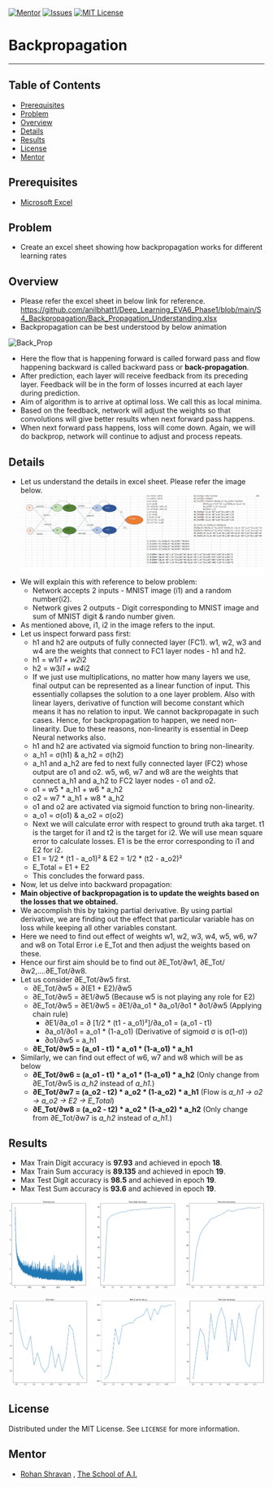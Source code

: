 <!-- PROJECT SHIELDS -->
<!--
*** I'm using markdown "reference style" links for readability.
*** Reference links are enclosed in brackets [ ] instead of parentheses ( ).
*** See the bottom of this document for the declaration of the reference variables
*** for contributors-url, forks-url, etc. This is an optional, concise syntax you may use.
*** https://www.markdownguide.org/basic-syntax/#reference-style-links
-->
[![Mentor][mentor-shield]][mentor-url]
[![Issues][issues-shield]][issues-url]
[![MIT License][license-shield]][license-url]

# Backpropagation
________

<!-- TABLE OF CONTENTS -->
## Table of Contents

* [Prerequisites](#prerequisites)
* [Problem](#Problem)
* [Overview](#Overview)
* [Details](#Details)
* [Results](#Results)
* [License](#license)
* [Mentor](#mentor)

## Prerequisites

* [Microsoft Excel](https://www.microsoft.com/en-in/microsoft-365/excel) 

<!-- Problem -->
## Problem
- Create an excel sheet showing how backpropagation works for different learning rates

<!-- Overview -->
## Overview
- Please refer the excel sheet in below link for reference. 
https://github.com/anilbhatt1/Deep_Learning_EVA6_Phase1/blob/main/S4_Backpropagation/Back_Propagation_Understanding.xlsx
- Backpropagation can be best understood by below animation

![Back_Prop](https://github.com/anilbhatt1/Deep_Learning_EVA6_Phase1/blob/main/S4_Backpropagation/Neural%20Network_Back_Forth_Compressed.gif) 

- Here the flow that is happening forward is called forward pass and flow happening backward is called backward pass or **back-propagation**.
- After prediction, each layer will receive feedback from its preceding layer. Feedback will be in the form of losses incurred at each layer during prediction.
- Aim of algorithm is to arrive at optimal loss. We call this as local minima.
- Based on the feedback, network will adjust the weights so that convolutions will give better results when next forward pass happens.
- When next forward pass happens, loss will come down. Again, we will do backprop, network will continue to adjust and process repeats.

<!-- Details -->
## Details
- Let us understand the details in excel sheet. Please refer the image below.
![Flow](https://github.com/anilbhatt1/Deep_Learning_EVA6_Phase1/blob/main/S4_Backpropagation/Excel_Snapshot.jpg)
- We will explain this with reference to below problem:
  - Network accepts 2 inputs - MNIST image (i1) and a random number(i2).
  - Network gives 2 outputs - Digit corresponding to MNIST image and sum of MNIST digit & rando number given. 
- As mentioned above, i1, i2 in the image refers to the input. 
- Let us inspect forward pass first:
  - h1 and h2 are outputs of fully connected layer (FC1). w1, w2, w3 and w4 are the weights that connect to FC1 layer nodes - h1 and h2.
  - h1 = w1*i1 + w2*i2
  - h2 = w3*i1 + w4*i2
  - If we just use multiplications, no matter how many layers we use, final output can be represented as a linear function of input. This essentially collapses the solution to a one layer problem. Also with linear layers, derivative of function will become constant which means it has no relation to input. We cannot backpropagate in such cases. Hence, for backpropagation to happen, we need non-linearity. Due to these reasons, non-linearity is essential in Deep Neural networks also.
  - h1 and h2 are activated via sigmoid function to bring non-linearity. 
  - a_h1 = σ(h1) & a_h2 = σ(h2)
  - a_h1 and a_h2 are fed to next fully connected layer (FC2) whose output are o1 and o2. w5, w6, w7 and w8 are the weights that connect a_h1 and a_h2 to FC2 layer nodes - o1 and o2.
  - o1 = w5 * a_h1 + w6 * a_h2
  - o2 = w7 * a_h1 + w8 * a_h2
  - o1 and o2 are activated via sigmoid function to bring non-linearity.
  - a_o1 = σ(o1) & a_o2 = σ(o2)
  - Next we will calculate error with respect to ground truth aka target. t1 is the target for i1 and t2 is the target for i2. We will use mean square error to calculate losses. E1 is be the error corresponding to i1 and E2 for i2.
  - E1 = 1/2 * (t1 - a_o1)² & E2 = 1/2 * (t2 - a_o2)²
  - E_Total = E1 + E2
  - This concludes the forward pass.
 - Now, let us delve into backward propagation:
  - **Main objective of backpropagation is to update the weights based on the losses that we obtained.**
  - We accomplish this by taking partial derivative. By using partial derivative, we are finding out the effect that particular variable has on loss while keeping all other variables constant.
  - Here we need to find out effect of weights w1, w2, w3, w4, w5, w6, w7 and w8 on Total Error i.e E_Tot and then adjust the weights based on these.
  - Hence our first aim should be to find out ∂E_Tot/∂w1, ∂E_Tot/∂w2,....∂E_Tot/∂w8.
  - Let us consider ∂E_Tot/∂w5 first. 
    - ∂E_Tot/∂w5 = ∂(E1 + E2)/∂w5
    - ∂E_Tot/∂w5 = ∂E1/∂w5 (Because w5 is not playing any role for E2)
    - ∂E_Tot/∂w5 = ∂E1/∂w5 = ∂E1/∂a_o1 * ∂a_o1/∂o1 * ∂o1/∂w5 (Applying chain rule)
      -  ∂E1/∂a_o1 = ∂ [1/2 * (t1 - a_o1)²]/∂a_o1 = (a_o1 - t1)
      -  ∂a_o1/∂o1  = a_o1 * (1-a_o1)  (Derivative of sigmoid σ is σ(1-σ))
      -  ∂o1/∂w5 = a_h1
    - **∂E_Tot/∂w5 = (a_o1 - t1) * a_o1 * (1-a_o1) * a_h1**
  - Similarly, we can find out effect of w6, w7 and w8 which will be as below
    - **∂E_Tot/∂w6 =  (a_o1 - t1) * a_o1 * (1-a_o1) * a_h2** (Only change from ∂E_Tot/∂w5 is *a_h2* instead of *a_h1.*)
    - **∂E_Tot/∂w7 =  (a_o2 - t2) * a_o2 * (1-a_o2) * a_h1** (Flow is *a_h1 -> o2 -> a_o2 -> E2 -> E_Total*)
    - **∂E_Tot/∂w8 =  (a_o2 - t2) * a_o2 * (1-a_o2) * a_h2** (Only change from ∂E_Tot/∂w7 is *a_h2* instead of *a_h1.*)

<!-- Results -->
## Results
- Max Train Digit accuracy is **97.93** and achieved in epoch **18**.
- Max Train Sum accuracy is **89.135** and achieved in epoch **19**.
- Max Test Digit accuracy is **98.5** and achieved in epoch **19**.
- Max Test Sum accuracy is **93.6** and achieved in epoch **19**.

![Training_Plot](https://github.com/anilbhatt1/Deep_Learning_EVA6_Phase1/blob/main/S3_MNIST_Sum_of_Digits/Training_Plot.png)

![Testing_Plot](https://github.com/anilbhatt1/Deep_Learning_EVA6_Phase1/blob/main/S3_MNIST_Sum_of_Digits/Testing_Plot.png)

<!-- LICENSE -->
## License

Distributed under the MIT License. See `LICENSE` for more information.

<!-- MENTOR -->
## Mentor

* [Rohan Shravan](https://www.linkedin.com/in/rohanshravan/) , [The School of A.I.](https://theschoolof.ai/)

<!-- MARKDOWN LINKS & IMAGES -->
<!-- https://www.markdownguide.org/basic-syntax/#reference-style-links -->
[mentor-shield]: https://img.shields.io/badge/Mentor-mentor-yellowgreen
[mentor-url]: https://www.linkedin.com/in/rohanshravan/
[forks-shield]: https://img.shields.io/github/forks/othneildrew/Best-README-Template.svg?style=flat-square
[forks-url]: https://github.com/othneildrew/Best-README-Template/network/members
[stars-shield]: https://img.shields.io/github/stars/othneildrew/Best-README-Template.svg?style=flat-square
[stars-url]: https://github.com/othneildrew/Best-README-Template/stargazers
[issues-shield]: https://img.shields.io/github/issues/othneildrew/Best-README-Template.svg?style=flat-square
[issues-url]: https://github.com/othneildrew/Best-README-Template/issues
[license-shield]: https://img.shields.io/github/license/othneildrew/Best-README-Template.svg?style=flat-square
[license-url]: https://github.com/anilbhatt1/Deep_Learning_EVA4_Phase2/blob/master/LICENSE.txt
[linkedin-shield]: https://img.shields.io/badge/-LinkedIn-black.svg?style=flat-square&logo=linkedin&colorB=555




